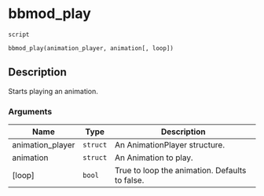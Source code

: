 # bbmod_play
`script`
```gml
bbmod_play(animation_player, animation[, loop])
```

## Description
Starts playing an animation.

### Arguments
| Name | Type | Description |
| ---- | ---- | ----------- |
| animation_player | `struct` | An AnimationPlayer structure. |
| animation | `struct` | An Animation to play. |
| [loop] | `bool` | True to loop the animation. Defaults to false. |